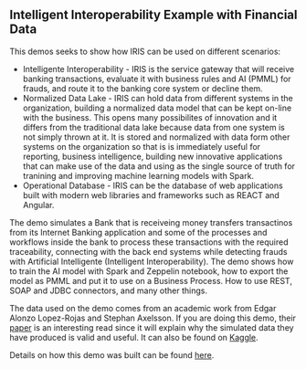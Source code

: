 ## Intelligent Interoperability Example with Financial Data

This demos seeks to show how IRIS can be used on different scenarios:
* Intelligente Interoperability - IRIS is the service gateway that will receive banking transactions,
evaluate it with business rules and AI (PMML) for frauds, and route it to the banking core system or
decline them.
* Normalized Data Lake - IRIS can hold data from different systems in the organization, building a normalized 
data model that can be kept on-line with the business. This opens many possibilites of innovation and it differs from the traditional data lake because data from one system is not simply thrown at it. It is stored and normalized with data form other systems on the organization so that is is immediately useful for reporting, business intelligence, building new innovative applications that can make use of the data and using as the single source of truth for tranining and improving machine learning models with Spark.
* Operational Database - IRIS can be the database of web applications built with modern web libraries and frameworks such as REACT and Angular.

The demo simulates a Bank that is receiveing money transfers transactinos from its Internet Banking application and some of the processes and workflows inside the bank to process these transactions with the required traceability, connecting with the back end systems while detecting frauds with Artificial Intelligente (Intelligent Interoperability). The demo shows how to train the AI model with Spark and Zeppelin notebook, how to export the model as PMML and put it to use on a Business Process. How to use REST, SOAP and JDBC connectors, and many other things.

The data used on the demo comes from an academic work from Edgar Alonzo Lopez-Rojas and Stephan Axelsson. If you are doing this demo, their [paper](BankSim) is an interesting read since it will explain why the simulated data they have produced is valid and useful. It can also be found on [Kaggle](Kaggle). 

Details on how this demo was built can be found [here](Building_the_Demo.md).

[BankSim]: https://www.researchgate.net/publication/265736405_BankSim_A_Bank_Payment_Simulation_for_Fraud_Detection_Research

[Kaggle]: https://www.kaggle.com/ntnu-testimon/banksim1